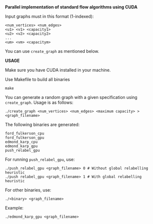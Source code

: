 
**Parallel implementation of standard flow algorithms using CUDA**

Input graphs must in this format (1-indexed):
```
<num_vertices> <num_edges>
<u1> <v1> <capacity1>
<u2> <v2> <capacity2>
...
<um> <vm> <capacitym>
```

You can use `create_graph` as mentioned below.

**USAGE**

Make sure you have CUDA installed in your machine.

Use Makefile to build all binaries 
```
make
```

You can generate a random graph with a given specification using `create_graph`. Usage is as follows:
```
./create_graph <num_vertices> <num_edges> <maximum capacity> > <graph_filename>
```

The following binaries are generated:
```
ford_fulkerson_cpu
ford_fulkerson_gpu
edmond_karp_cpu
edmond_karp_gpu
push_relabel_gpu
```
For running `push_relabel_gpu`, use:
```
./push_relabel_gpu <graph_filename> 0 # Without global relabelling heuristic
./push relabel_gpu <graph_filename> 1 # With global relabelling heuristic
```
For other binaries, use:
```
./<binary> <graph_filename>
```
Example:
```
./edmond_karp_gpu <graph_filename>
```



